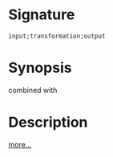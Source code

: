 # Signature
```vikid-signature
input;transformation;output
```

# Synopsis
combined with

# Description

[more...](https://en.wikipedia.org/wiki/Affine_transformation)